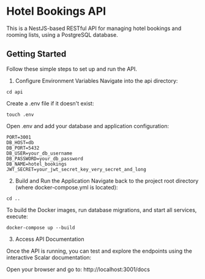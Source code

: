 # Hotel Bookings API

This is a NestJS-based RESTful API for managing hotel bookings and rooming lists, using a PostgreSQL database.

## Getting Started
Follow these simple steps to set up and run the API.

1. Configure Environment Variables
Navigate into the api directory:

```
cd api
```

Create a .env file if it doesn't exist:
```
touch .env
```

Open .env and add your database and application configuration:

```
PORT=3001
DB_HOST=db
DB_PORT=5432
DB_USER=your_db_username
DB_PASSWORD=your_db_password
DB_NAME=hotel_bookings
JWT_SECRET=your_jwt_secret_key_very_secret_and_long
```

2. Build and Run the Application
Navigate back to the project root directory (where docker-compose.yml is located):

```
cd ..
```

To build the Docker images, run database migrations, and start all services, execute:
```
docker-compose up --build
```

3. Access API Documentation

Once the API is running, you can test and explore the endpoints using the interactive Scalar documentation:

Open your browser and go to: http://localhost:3001/docs
